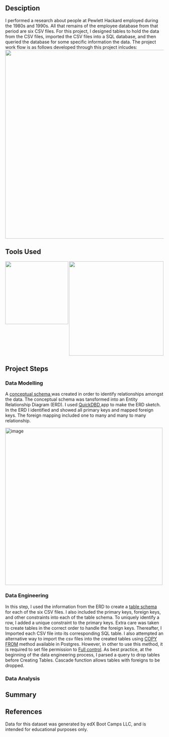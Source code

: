 ## Desciption
I performed a research about people at Pewlett Hackard employed during the 1980s and 1990s. All that remains of the employee database from that period are six CSV files. For this project, I designed tables to hold the data from the CSV files, imported the CSV files into a SQL database, and then queried the database for some specific information the data. The project work flow is as follows developed through this project inlcudes:
<img align="center" width="600" src =https://github.com/Jayplect/sql-challenge/assets/107348074/8b0ea287-aee2-4725-b3e0-647ac6da8f40> 
<br clear="both"/>

## Tools Used
<img width="300" align="center" src = https://github.com/Jayplect/sql-challenge/assets/107348074/52b46513-8abe-404f-9553-53b1cbcb9cd8>
<img width="200" align="left" src = https://github.com/Jayplect/sql-challenge/assets/107348074/a3bcafd9-b8c7-4a0a-b805-99fa1a2ab539>

## Project Steps
### Data Modelling
A <a href = https://github.com/Jayplect/sql-challenge/blob/main/EmployeeSQL/conceptual_schema.txt> conceptual schema </a> was created in order to identify relationships amongst the data. The conceptual schema was tansformed into an Entity Relationship Diagram (ERD). I used <a href =https://www.quickdatabasediagrams.com/> QuickDBD </a> app to make the ERD sketch.  In the ERD I identified and showed all primary keys and mapped foreign keys. The foreign mapping included one to many and many to many relationship.

<img align="center" width="500" alt="image" src="https://github.com/Jayplect/sql-challenge/assets/107348074/1bef91b0-6744-43eb-a439-495a9c084e0c">

### Data Engineering
In this step, I used the information from the ERD to create a <a href =https://github.com/Jayplect/sql-challenge/blob/main/EmployeeSQL/employees_schema.sql>table schema</a> for each of the six CSV files. I also included the primary keys, foreign keys, and other constraints into each of the table schema. To uniquely identify a row, I added a unique constraint to the primary keys. Extra care was taken to create tables in the correct order to handle the foreign keys. Thereafter, I Imported each CSV file into its corresponding SQL table. I also attempted an alternative way to import the csv files into the created tables using <a href =https://www.postgresql.org/docs/current/sql-copy.html> COPY FROM</a> method available in Postgres. However, in other to use this method, it is required to set file permission to <a href =https://www.mssqltips.com/sqlservertip/4542/access-is-denied-error-when-attaching-a-sql-server-database/>Full control</a>. As best practice, at the beginning of the data engineering process, I parsed a query to drop tables before Creating Tables. Cascade function allows tables with foreigns to be dropped.

### Data Analysis

## Summary 

## References
Data for this dataset was generated by edX Boot Camps LLC, and is intended for educational purposes only.

